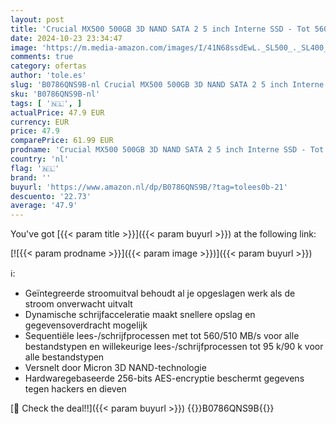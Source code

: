 ```yaml
---
layout: post
title: 'Crucial MX500 500GB 3D NAND SATA 2 5 inch Interne SSD - Tot 560MB/s - CT500MX500SSD1'
date: 2024-10-23 23:34:47
image: 'https://m.media-amazon.com/images/I/41N68ssdEwL._SL500_._SL400_.jpg'
comments: true
category: ofertas
author: 'tole.es'
slug: 'B0786QNS9B-nl Crucial MX500 500GB 3D NAND SATA 2 5 inch Interne SSD -...'
sku: 'B0786QNS9B-nl'
tags: [ '🇳🇱', ]
actualPrice: 47.9 EUR
currency: EUR
price: 47.9
comparePrice: 61.99 EUR
prodname: 'Crucial MX500 500GB 3D NAND SATA 2 5 inch Interne SSD - Tot 560MB/s - CT500MX500SSD1'
country: 'nl'
flag: '🇳🇱'
brand: ''
buyurl: 'https://www.amazon.nl/dp/B0786QNS9B/?tag=tolees0b-21'
descuento: '22.73'
average: '47.9'
---
```


You've got [{{< param title >}}]({{< param buyurl >}}) at the following link:

[![{{< param prodname >}}]({{< param image >}})]({{< param buyurl >}})

ℹ️:

- Geïntegreerde stroomuitval behoudt al je opgeslagen werk als de stroom onverwacht uitvalt
- Dynamische schrijfacceleratie maakt snellere opslag en gegevensoverdracht mogelijk
- Sequentiële lees-/schrijfprocessen met tot 560/510 MB/s voor alle bestandstypen en willekeurige lees-/schrijfprocessen tot 95 k/90 k voor alle bestandstypen
- Versnelt door Micron 3D NAND-technologie
- Hardwaregebaseerde 256-bits AES-encryptie beschermt gegevens tegen hackers en dieven

[🛒 Check the deal!!]({{< param buyurl >}})
{{<world>}}B0786QNS9B{{</world>}}
